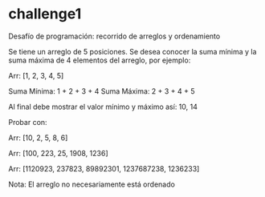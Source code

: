 # challenge1
Desafío de programación: recorrido de arreglos y ordenamiento

Se tiene un arreglo de 5 posiciones. Se desea conocer la suma mínima y la suma máxima de 4 elementos del arreglo, por ejemplo:

Arr: [1, 2, 3, 4, 5]

Suma Mínima: 1 + 2 + 3 + 4
Suma Máxima: 2 + 3 + 4 + 5

Al final debe mostrar el valor mínimo y máximo así: 10, 14

Probar con:

Arr: [10, 2, 5, 8, 6]

Arr: [100, 223, 25, 1908, 1236]

Arr: [1120923, 237823, 89892301, 1237687238, 1236233]

Nota:
El arreglo no necesariamente está ordenado
